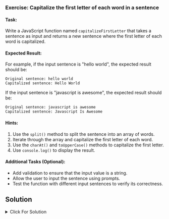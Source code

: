 ### Exercise: Capitalize the first letter of each word in a sentence

#### Task:
Write a JavaScript function named `capitalizeFirstLetter` that takes a sentence as input and returns a new sentence where the first letter of each word is capitalized.

#### Expected Result:
For example, if the input sentence is "hello world", the expected result should be:
```
Original sentence: hello world
Capitalized sentence: Hello World
```
If the input sentence is "javascript is awesome", the expected result should be:
```
Original sentence: javascript is awesome
Capitalized sentence: Javascript Is Awesome
```

#### Hints:
1. Use the `split()` method to split the sentence into an array of words.
2. Iterate through the array and capitalize the first letter of each word.
3. Use the `charAt()` and `toUpperCase()` methods to capitalize the first letter.
4. Use `console.log()` to display the result.

#### Additional Tasks (Optional):
- Add validation to ensure that the input value is a string.
- Allow the user to input the sentence using prompts.
- Test the function with different input sentences to verify its correctness.


## Solution

<details>
  <summary>Click For Solution</summary>

```JS
const capitalizeFirstLetter = (str) => {
    
    let array = str.split(" ");
    
    let capitalize = [];
    
    for(let item of array){
        capitalize.push(item.charAt(0).toUpperCase() + item.slice(1));
    }
    
    
    return capitalize.join(" ");
    
    
}

console.log(capitalizeFirstLetter("hello world")); 

```

[Previous Exercise](../09/README.md) | [Index](../../README.md) | [Next Exercise](../11/README.md)